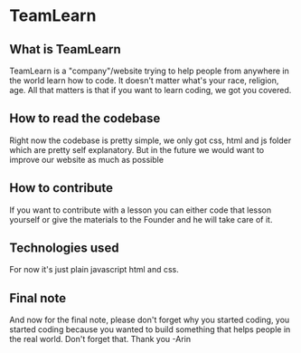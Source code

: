 # TeamLearn
 
 ## What is TeamLearn

 TeamLearn is a "company"/website trying to help people from anywhere in the world learn how to code. It doesn't matter what's your race, religion, age. All that matters
is that if you want to learn coding, we got you covered.


 ## How to read the codebase
   Right now the codebase is pretty simple, we only got css, html and js folder which are pretty self explanatory. But in the future we would want to improve our website as much as possible

 ## How to contribute
  If you want to contribute with a lesson you can either code that lesson yourself or give the materials to the Founder and he will take care of it.

 ## Technologies used
   For now it's just plain javascript html and css.


 ## Final note
   And now for the final note, please don't forget why you started coding, you started coding because you wanted to build something that helps people in the real world. Don't forget that. Thank you -Arin
